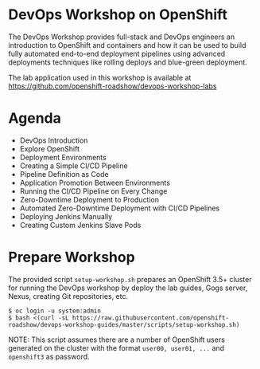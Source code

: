 # DevOps Workshop on OpenShift

The DevOps Workshop provides full-stack and DevOps engineers an introduction to OpenShift and containers and how it can be used to build fully automated end-to-end deployment pipelines using advanced deployments techniques like rolling deploys and blue-green deployment.

The lab application used in this workshop is available at https://github.com/openshift-roadshow/devops-workshop-labs

# Agenda
* DevOps Introduction
* Explore OpenShift
* Deployment Environments
* Creating a Simple CI/CD Pipeline
* Pipeline Definition as Code
* Application Promotion Between Environments
* Running the CI/CD Pipeline on Every Change
* Zero-Downtime Deployment to Production
* Automated Zero-Downtime Deployment with CI/CD Pipelines
* Deploying Jenkins Manually
* Creating Custom Jenkins Slave Pods

# Prepare Workshop

The provided script `setup-workshop.sh` prepares an OpenShift 3.5+ cluster for running the DevOps workshop 
by deploy the lab guides, Gogs server, Nexus, creating Git repositories, etc. 

```
$ oc login -u system:admin
$ bash <(curl -sL https://raw.githubusercontent.com/openshift-roadshow/devops-workshop-guides/master/scripts/setup-workshop.sh)
```

NOTE: This script assumes there are a number of OpenShift users generated on the cluster with 
the format `user00, user01, ...` and `openshift3` as password.